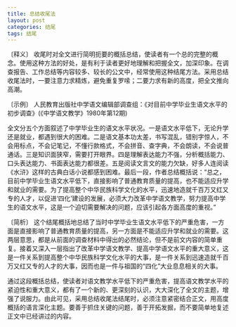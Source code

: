 ```yaml
---
title: 总结收尾法
layout: post
categories: 结尾
tags: 结尾
---
```


〔释义〕 收尾时对全文进行简明扼要的概括总结，使读者有一个总的完整的概念。使用这种方法的好处，是有利于读者更好地理解和把握全文，加深印象。在调查报告、工作总结等内容较多、较长的公文中，经常使用这种结尾方法。采用总结收尾法时，一要注意力求精炼，避免重复罗嗦；二要力求有新的高度，把全文推向高潮。

〔示例〕 人民教育出版社中学语文编辑部调查组：《对目前中学毕业生语文水平的初步调查》(《中学语文教学》1980年第12期)

全文分五个方面叙述了中学毕业生的语文水平状况。一是语文水平低下，无论升学还是就业，都遇到很大的困难。二是语文基本功太差，书写混乱，错别字惊人，不会用标点，不会记笔记，不懂行款格式，不会拼音、查字典，不会朗读，不会说普通话。三是知识面狭窄，需要打开眼界。四是理解表达能力不强，分析概括能力、口头表达能力、书面表达能力都很差。五是阅读文言文的能力欠缺，好多人连阅读《水浒》这样的古典白话小说都感到困难。最后一段，作者总结概括说：“总之，目前中学毕业生语文水平低下，直接影响了普通教育质量的提高，也不能适应升学和就业的需要。为了提高整个中华民族科学文化的水平，迅速地造就千百万又红又专的人才，以促进‘四化’建设的发展，必须大力改革中学语文教学，努力提高中学生的语文水平，这是一个迫切需要解决的问题，应该引起各方面高度的重视。”

〔简析〕 这个结尾概括地总结了当时中学毕业生语文水平低下的严重危害，一方面是直接影响了普通教育质量的提高，另一方面是不能适应升学和就业的需要。这两层意思，都是从前面的调查材料中得出的必然结论，但不是前文内容的简单重复。接着又深入一层指出了改革中学语文教学、提高中学语文水平的重大意义，这是一件关系到提高整个中华民族科学文化水平的大事，是一件关系到迅速造就千百万又红又专的人才的大事，因而也是一件与祖国的“四化”大业息息相关的大事。

通过这段概括总结，使读者对语文教学水平低下的严重危害，提高语文教学水平的紧迫性和重大意义，都有了一个新的、更深刻的认识，大大深化了全文的主题，增强了说服力。由此可见，采用总结收尾法结尾时，必须注意紧密结合正文，用高度概括的语言深化主题。要善于抓住关键的问题，善于开拓发掘，而不要简单地复述正文中已经讲过的内容。 